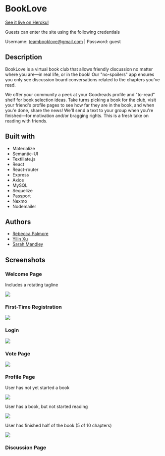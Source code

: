 # BookLove

[See it live on Heroku!](https://booklovelive.herokuapp.com/)

Guests can enter the site using the following credentials

Username: teambooklove@gmail.com | Password: guest

## Description

BookLove is a virtual book club that allows friendly discussion no matter where you are&mdash;in real life, or in the book! Our "no-spoilers" app ensures you only see discussion board conversations related to the chapters you've read. 

We offer your community a peek at your Goodreads profile and "to-read" shelf for book selection ideas. Take turns picking a book for the club, visit your friend's profile pages to see how far they are in the book, and when you'e done, share the news! We'll send a text to your group when you're finished&mdash;for motivation and/or bragging rights. This is a fresh take on reading with friends.

## Built with

* Materialize
* Semantic-UI
* Textillate.js
* React
* React-router
* Express
* Axios
* MySQL
* Sequelize
* Passport
* Nexmo
* Nodemailer


## Authors

* [Rebecca Palmore](https://github.com/rpalmore)
* [Yilin Xu](https://github.com/yilinxu)
* [Sarah Mandley](https://github.com/saerieanna)

## Screenshots

### Welcome Page

Includes a rotating tagline

![](http://i.imgur.com/9G5SCZG.png) 

### First-Time Registration

![](http://i.imgur.com/qduBygx.png)

### Login

![](http://i.imgur.com/1xWXlUT.png)

### Vote Page

![](http://i.imgur.com/L2JveTG.png)

### Profile Page

User has not yet started a book

![](http://i.imgur.com/ThUknIp.png)

User has a book, but not started reading

![](http://i.imgur.com/fSjHqJV.png)

User has finished half of the book (5 of 10 chapters)

![](http://i.imgur.com/1FlIeBE.png)

### Discussion Page

